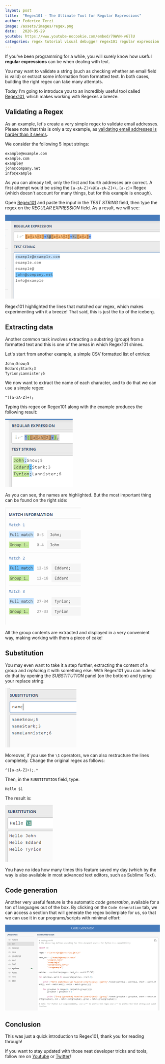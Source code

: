 ```yaml
---
layout: post
title:  "Regex101 - The Ultimate Tool for Regular Expressions"
author: Federico Terzi
image: /assets/images/regex.png
date:   2020-05-29
youtube: https://www.youtube-nocookie.com/embed/79WVN-vGllU
categories: regex tutorial visual debugger regex101 regular expression
---
```

If you've been programming for a while, you will surely know how useful **regular expressions** can be when dealing with text.

You may want to validate a string (such as checking whether an email field is valid) or extract some information from formatted text. In both cases, building the right regex can take many attempts.

Today I'm going to introduce you to an incredibly useful tool called [Regex101](https://regex101.com/), which makes working with Regexes a breeze.

## Validating a Regex
As an example, let's create a very simple regex to validate email addresses. Please note that this is only a toy example, as [validating email addresses is harder than it seems](https://www.regular-expressions.info/email.html).

We consider the following 5 input strings:

```
example@example.com
example.com
example@
john@company.net
info@example
```

As you can already tell, only the first and fourth addresses are correct. 
A first attempt would be using the `[a-zA-Z]+\@[a-zA-Z]+\.[a-z]+` Regex (which doesn't account for many things, but for this example is enough).

Open [Regex101](https://regex101.com/) and paste the input in the *TEST STRING* field, then type the regex on the *REGULAR EXPRESSION* field.
As a result, we will see:

![Validation Regex](/assets/images/validation-regex.png)

Regex101 highlighted the lines that matched our regex, which makes experimenting with it a breeze! That said, this is just the tip of the iceberg.

## Extracting data
Another common task involves extracting a substring (group) from a formatted text and this is one of the areas in which Regex101 shines.

Let's start from another example, a simple CSV formatted list of entries:

```
John;Snow;5
Eddard;Stark;3
Tyrion;Lannister;6
```

We now want to extract the name of each character,  and to do that we can use a simple regex:

```
^([a-zA-Z]+);
```

Typing this regex on Regex101 along with the example produces the following result:

![Extracting Data Regex 1](/assets/images/extracting-data-regex1.png)

As you can see, the names are highlighted. But the most important thing can be found on the right side:

![Extracting Data Regex 2](/assets/images/extracting-data-regex2.png)

All the group contents are extracted and displayed in a very convenient way, making working with them a piece of cake!

## Substitution
You may even want to take it a step further, extracting the content of a group and *replacing* it with something else. With Regex101 you can indeed do that by opening the *SUBSTITUTION* panel (on the bottom) and typing your replace string:

![Replace Regex 1](/assets/images/replace-regex-1.png)

Moreover, if you use the `\1` operators, we can also restructure the lines completely. Change the original regex as follows:

```
^([a-zA-Z]+);.*
```

Then, in the `SUBSTITUTION` field, type:

```
Hello $1
```

The result is:

![Substitution Regex 2](/assets/images/substitution-regex-2.png)

You have no idea how many times this feature saved my day (which by the way is also available in most advanced text editors, such as Sublime Text).

## Code generation

Another very useful feature is the automatic *code generation*, available for a ton of languages out of the box. By clicking on the `Code Generation` tab, we can access a section that will generate the regex boilerplate for us, so that we can use it in our programs/scripts with minimal effort:

![Code Generator](/assets/images/code-generator-regex.png)

## Conclusion

This was just a quick introduction to Regex101, thank you for reading through!

If you want to stay updated with those neat developer tricks and tools, follow me on [Youtube](https://www.youtube.com/c/FedericoTerzi) or [Twitter](https://twitter.com/terzi_federico)!